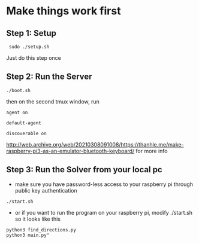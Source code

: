 # Make things work first

## Step 1: Setup

```
 sudo ./setup.sh
```

Just do this step once

## Step 2: Run the Server

```
./boot.sh
```

then on the second tmux window, run

```
agent on
```

```
default-agent
```

```
discoverable on
```

http://web.archive.org/web/20210308091008/https://thanhle.me/make-raspberry-pi3-as-an-emulator-bluetooth-keyboard/ for more info

## Step 3: Run the Solver from your local pc

- make sure you have password-less access to your raspberry pi through public key authentication

```
./start.sh
```

- or if you want to run the program on your raspberry pi, modify ./start.sh so it looks like this

```
python3 find_directions.py
python3 main.py"
```
